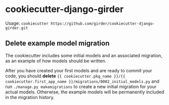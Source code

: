 # cookiecutter-django-girder

Usage: `cookiecutter https://github.com/girder/cookiecutter-django-girder.git`

## Delete example model migration

The cookiecutter includes some initial models and an associated migration,
as an example of how models should be written.

After you have created your first models and are ready to commit your code, you should **delete**
`{{ cookiecutter.pkg_name }}/{{ cookiecutter.first_app_name }}/migrations/0002_initial_models.py`
and run `./manage.py makemigrations` to create a new initial migration for your actual models.
Otherwise, the example models will be permanently included in the migration history.

